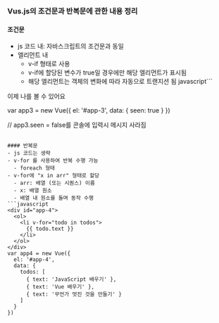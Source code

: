 ### Vus.js의 조건문과 반복문에 관한 내용 정리

#### 조건문
- js 코드 내: 자바스크립트의 조건문과 동일
- 엘리먼트 내
  - v-if 형태로 사용
  - v-if에 할당된 변수가 true일 경우에만 해당 엘리먼트가 표시됨
  - 해당 엘리먼트는 객체의 변화에 따라 자동으로 트랜지션 됨
javascript```
<div id="app-3">
  <p v-if="seen">이제 나를 볼 수 있어요</p>
</div>

var app3 = new Vue({
  el: '#app-3',
  data: {
    seen: true
  }
})

// app3.seen = false를 콘솔에 입력시 메시지 사라짐
```

#### 반복문
- js 코드는 생략
- v-for 를 사용하여 반복 수행 가능
  - foreach 형태
- v-for에 "x in arr" 형태로 할당
  - arr: 배열 (또는 시퀀스) 이름
  - x: 배열 원소
  - 배열 내 원소를 돌며 동작 수행
```javascript
<div id="app-4">
  <ol>
    <li v-for="todo in todos">
      {{ todo.text }}
    </li>
  </ol>
</div>
var app4 = new Vue({
  el: '#app-4',
  data: {
    todos: [
      { text: 'JavaScript 배우기' },
      { text: 'Vue 배우기' },
      { text: '무언가 멋진 것을 만들기' }
    ]
  }
})
```
